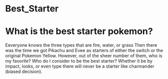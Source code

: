 # Best_Starter
<!DOCTYPE html>
<html>
  <head>
    <title> The Best Starter! </title>
  </head>
  <body>
    <h1>What is the best starter pokemon?</h1>
    <p1>Eeveryone knows the three types that are fire, water, or grass  Then there was the time we got Pikachu and Evee as starters of either the switch or the original Pokemon Yellow. However, out of the sheer number of them, who is my favorite? Who do I consider to be the best starter? Whether it be by impact, looks, or even type there will never be a starter like charmander (biased decision).</p1>
  </body>
</html>

